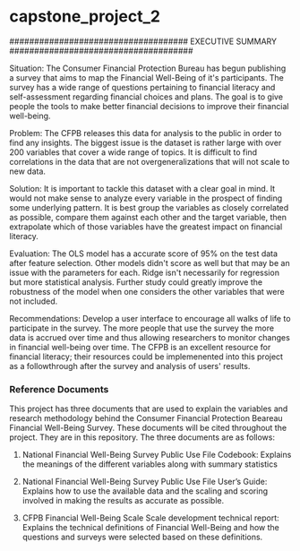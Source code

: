# capstone_project_2
#################################### EXECUTIVE SUMMARY #####################################

Situation: The Consumer Financial Protection Bureau has begun publishing a survey that aims to map the Financial Well-Being of it's participants. The survey has a wide range of questions pertaining to financial literacy and self-assessment regarding financial choices and plans. The goal is to give people the tools to make better financial decisions to improve their financial well-being. 

Problem: The CFPB releases this data for analysis to the public in order to find any insights. The biggest issue is the dataset is rather large with over 200 variables that cover a wide range of topics. It is difficult to find correlations in the data that are not overgeneralizations that will not scale to new data. 

Solution: It is important to tackle this dataset with a clear goal in mind. It would not make sense to analyze every variable in the prospect of finding some underlying pattern. It is best group the variables as closely correlated as possible, compare them against each other and the target variable, then extrapolate which of those variables have the greatest impact on financial literacy. 

Evaluation: The OLS model has a accurate score of 95% on the test data after feature selection. Other models didn't score as well but that may be an issue with the parameters for each. Ridge isn't necessarily for regression but more statistical analysis. Further study could greatly improve the robustness of the model when one considers the other variables that were not included. 

Recommendations: Develop a user interface to encourage all walks of life to participate in the survey. The more people that use the survey the more data is accrued over time and thus allowing researchers to monitor changes in financial well-being over time. The CFPB is an excellent resource for financial literacy; their resources could be implemenented into this project as a followthrough after the survey and analysis of users' results. 

### Reference Documents ###
This project has three documents that are used to explain the variables and research methodology behind the Consumer Financial Protection Beareau Financial Well-Being Survey. These documents will be cited throughout the project. They are in this repository. The three documents are as follows: 

1. National Financial Well-Being Survey Public Use File Codebook: Explains the meanings of the different variables along with summary statistics

2. National Financial Well-Being Survey Public Use File User’s Guide: Explains how to use the available data and the scaling and scoring involved in making the results as accurate as possible. 

3. CFPB Financial Well-Being Scale Scale development technical report: Explains the technical definitions of Financial Well-Being and how the questions and surveys were selected based on these definitions. 

